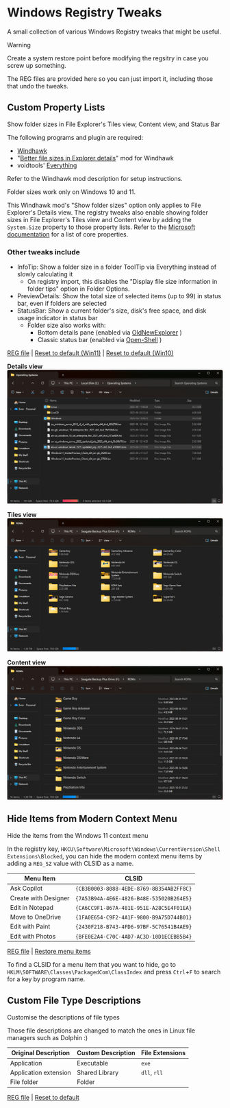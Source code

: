 # Windows Registry Tweaks
A small collection of various Windows Registry tweaks that might be useful.

> [!WARNING]
> Create a system restore point before modifying the regsitry in case you screw up something.

The REG files are provided here so you can just import it, including those that undo the tweaks.


## Custom Property Lists

Show folder sizes in File Explorer's Tiles view, Content view, and Status Bar

The following programs and plugin are required:
* [Windhawk](https://windhawk.net/)
* "[Better file sizes in Explorer details](https://windhawk.net/mods/explorer-details-better-file-sizes)" mod for Windhawk
* voidtools' [Everything](https://www.voidtools.com/)

Refer to the Windhawk mod description for setup instructions.

Folder sizes work only on Windows 10 and 11.

This Windhawk mod's "Show folder sizes" option only applies to File Explorer's Details view.
The registry tweaks also enable showing folder sizes in File Explorer's Tiles view and Content view
by adding the `System.Size` property to those property lists.
Refer to the [Microsoft documentation](https://learn.microsoft.com/en-us/windows/win32/properties/core-bumper) for a list of core properties.

### Other tweaks include
* InfoTip: Show a folder size in a folder ToolTip via Everything instead of slowly calculating it
  * On registry import, this disables the "Display file size information in folder tips" option in Folder Options.
* PreviewDetails: Show the total size of selected items (up to 99) in status bar, even if folders are selected
* StatusBar: Show a current folder's size, disk's free space, and disk usage indicator in status bar
  * Folder size also works with:
    * Bottom details pane (enabled via [OldNewExplorer](https://www.majorgeeks.com/files/details/oldnewexplorer.html) )
    * Classic status bar (enabled via [Open-Shell](https://open-shell.github.io/Open-Shell-Menu/) )

[REG file](/registration-entries/PropertyLists-Custom.reg)
| [Reset to default (Win11)](/registration-entries/PropertyLists-DefaultWin11.reg)
| [Reset to default (Win10)](/registration-entries/PropertyLists-DefaultWin10.reg)

**Details view**
![](/screenshots/FileExplorerDetailsView.png)

**Tiles view**
![](/screenshots/FileExplorerTilesView.png)

**Content view**
![](/screenshots/FileExplorerContentView.png)


## Hide Items from Modern Context Menu

Hide the items from the Windows 11 context menu

In the registry key, `HKCU\Software\Microsoft\Windows\CurrentVersion\Shell Extensions\Blocked`, you can hide the modern context menu items
by adding a `REG_SZ` value with CLSID as a name.

| Menu Item            | CLSID                                    |
| -------------------- | ---------------------------------------- |
| Ask Copilot          | `{CB3B0003-8088-4EDE-8769-8B354AB2FF8C}` |
| Create with Designer | `{7A53B94A-4E6E-4826-B48E-535020B264E5}` |
| Edit in Notepad      | `{CA6CC9F1-867A-481E-951E-A28C5E4F01EA}` |
| Move to OneDrive     | `{1FA0E654-C9F2-4A1F-9800-B9A75D744B01}` |
| Edit with Paint      | `{2430F218-B743-4FD6-97BF-5C76541B4AE9}` |
| Edit with Photos     | `{BFE0E2A4-C70C-4AD7-AC3D-10D1ECEBB5B4}` |

[REG file](/registration-entries/ModernContextMenu-HideItems.reg)
| [Restore menu items](/registration-entries/ModernContextMenu-RestoreItems.reg)

To find a CLSID for a menu item that you want to hide, go to `HKLM\SOFTWARE\Classes\PackagedCom\ClassIndex` and press `Ctrl`+`F` to search for a key by program name.


## Custom File Type Descriptions

Customise the descriptions of file types

Those file descriptions are changed to match the ones in Linux file managers such as Dolphin :)

| Original Description   | Custom Description | File Extensions
| ---------------------- | ------------------ | ---------------
| Application            | Executable         | `exe`
| Application extension  | Shared Library     | `dll`, `rll`
| File folder            | Folder             |

[REG file](/registration-entries/FileTypeDescriptions-Custom.reg)
| [Reset to default](/registration-entries/FileTypeDescriptions-Default.reg)

